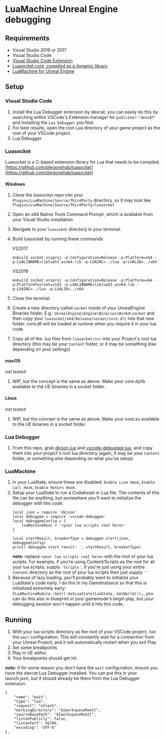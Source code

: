 # LuaMachine Unreal Engine debugging
## Requirements
* Visual Studio 2019 or 2017
* Visual Studio Code
* [Visual Studio Code Extension](https://marketplace.visualstudio.com/items?itemName=devCAT.lua-debug)
* [Luasocket core, compiled as a dynamic library](#luasocket)
* [LuaMachine for Unreal Engine](https://github.com/rdeioris/LuaMachine)

## Setup
### Visual Studio Code
1. Install the Lua Debugger extension by devcat, you can easily do this by searching within VSCode's Extension manager for `publisher:"devCAT"` and installing the `Lua Debugger` you find.
2. For best results, open the root Lua directory of your game project as the root of your VSCode project.
3. Lua Debugger

### Luasocket
Luasocket is a C-based extension library for Lua that needs to be compiled. 
[https://github.com/diegonehab/luasocket](https://github.com/diegonehab/luasocket)

#### Windows
1. Clone the *luasocket* repo into your `Plugins/LuaMachine/Source/ThirdParty` directory, so it may look like `Plugins/LuaMachine/Source/ThirdParty/luasocket`
2. Open an x64 Native Tools Command Prompt, which is available from your Visual Studio installation
3. Navigate to your `luasocket` directory in your terminal.
4. Build luasocket by running these commands
   
    VS2017
    ```
    msbuild socket.vcxproj -p:Configuration=Release -p:Platform=x64 -p:LUALIBNAME=liblua53_win64.lib -p:LUAINC=../lua -p:LUALIB=../x64
    ```
    VS2019
    ```
    msbuild socket.vcxproj -p:Configuration=Release -p:Platform=x64 -p:PlatformToolset=v142 -p:LUALIBNAME=liblua53_win64.lib -p:LUAINC=../lua -p:LUALIB=../x64
    ```
5. Close the terminal
6. Create a new directory called `socket` inside of your UnrealEngine Binaries folder. E.g.: `UnrealEngine\Engine\Binaries\Win64\socket` and then copy your `luasocket/x64/Release/socket/core.dll` into that new folder. core.dll will be loaded at runtime when you require it in your lua code.
7. Copy all of the .lua files from `luasocket/src` into your Project's root lua directory (this may be your `Content` folder, or it may be something else depending on your settings)

#### macOS
  *not tested*
1. WIP, but the concept is the same as above. Make your core.dylib available to the UE binaries in a socket folder.

#### Linux
*not tested*
1. WIP, but the concept is the same as above. Make your core.so available to the UE binaries in a socket folder.

### Lua Debugger
1. From this repo, grab [dkjson.lua](https://github.com/schetle/VSCodeLuaDebug/blob/master/debuggee/dkjson.lua) and [vscode-debuggee.lua](https://github.com/schetle/VSCodeLuaDebug/blob/master/debuggee/vscode-debuggee.lua), and copy them into your project's root lua directory (again, it may be your `Content` folder, or something else depending on what you've setup)

### LuaMachine
1. In your LuaState, ensure these are disabled: `Enable Line Hook`, `Enable Call Hook`, `Enable Return Hook`. 
2. Setup your LuaState to run a CodeAsset or Lua file. The contents of this file can be anything, but somewhere you'll want to initialize the debugger with this code:
    ```
    local json = require 'dkjson'
    local debuggee = require 'vscode-debuggee'
    local debuggeeConfig = {
        luaMachineRoot = '<your lua scripts root here>'
    }

    local startResult, breakerType = debuggee.start(json, debuggeeConfig)
    print('debuggee start result: ', startResult, breakerType)
    ```
   **note**: replace `<your lua scripts root here>` with the root of your lua scripts. For example, if you're using Content/Scripts as the root for all your lua scripts, supply `'Scripts'`, if you're just using your entire `Content` directory as the root of your lua scripts then just supply `''`
3. Because of lazy loading, you'll probably want to initialize your LuaState's code early. I do this in my GameInstance so that this is initialized extremely early: `FLuaMachineModule::Get().GetLuaState(LuaState, GetWorld());`, you can do this also in blueprint in your gamemode's begin play, but your debugging session won't happen until it hits this code.

## Running
1. With your lua scripts directory as the root of your VSCode project, run the `wait` configuration. This will constantly wait for a connection from your Unreal Project, and it will automatically restart when you exit Play.
2. Set some breakpoints
3. Play in UE editor.
4. Your breakpoints should get hit.


**note:** if for some reason you don't have the `wait` configuration, ensure you have the devcat Lua Debugger installed. You can put this in your launch.json, but it should already be there from the Lua Debugger extension.
```
{
    "name": "wait",
    "type": "lua",
    "request": "attach",
    "workingDirectory": "${workspaceRoot}",
    "sourceBasePath": "${workspaceRoot}",
    "listenPublicly": false,
    "listenPort": 56789,
    "encoding": "UTF-8"
},
```